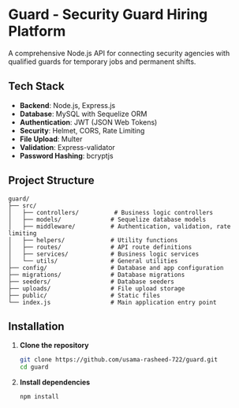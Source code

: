 # Guard - Security Guard Hiring Platform

A comprehensive Node.js API for connecting security agencies with qualified guards for temporary jobs and permanent shifts.

## Tech Stack

- **Backend**: Node.js, Express.js
- **Database**: MySQL with Sequelize ORM
- **Authentication**: JWT (JSON Web Tokens)
- **Security**: Helmet, CORS, Rate Limiting
- **File Upload**: Multer
- **Validation**: Express-validator
- **Password Hashing**: bcryptjs

## Project Structure

```
guard/
├── src/
│   ├── controllers/          # Business logic controllers
│   ├── models/              # Sequelize database models
│   ├── middleware/          # Authentication, validation, rate limiting
│   ├── helpers/             # Utility functions
│   ├── routes/              # API route definitions
│   ├── services/            # Business logic services
│   └── utils/               # General utilities
├── config/                  # Database and app configuration
├── migrations/              # Database migrations
├── seeders/                 # Database seeders
├── uploads/                 # File upload storage
├── public/                  # Static files
└── index.js                 # Main application entry point
```

## Installation

1. **Clone the repository**
   ```bash
   git clone https://github.com/usama-rasheed-722/guard.git
   cd guard
   ```

2. **Install dependencies**
   ```bash
   npm install
   ```
